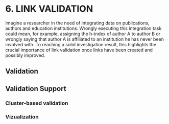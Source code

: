 
# 6. LINK VALIDATION
Imagine a researcher in the need of integrating data on publications, authors and education institutions. Wrongly executing this integration task could mean, for example, assigning the h-index of author A to author B or wrongly saying that author A is affiliated to an institution he has never been involved with. To reaching a solid investigation result, this highlights the crucial importance of link validation once links have been created and possibly improved.



## Validation



## Validation Support 

### Cluster-based validation 

### Vizualization 
